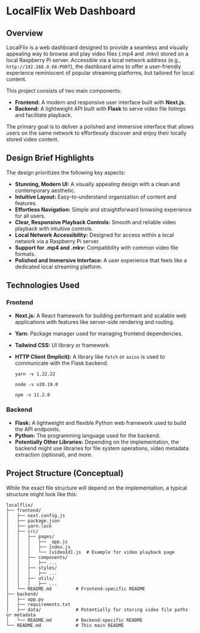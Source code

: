 # LocalFlix Web Dashboard

## Overview

LocalFlix is a web dashboard designed to provide a seamless and visually appealing way to browse and play video files (.mp4 and .mkv) stored on a local Raspberry Pi server. Accessible via a local network address (e.g., `http://192.168.0.68:PORT`), the dashboard aims to offer a user-friendly experience reminiscent of popular streaming platforms, but tailored for local content.

This project consists of two main components:

- **Frontend:** A modern and responsive user interface built with **Next.js**.
- **Backend:** A lightweight API built with **Flask** to serve video file listings and facilitate playback.

The primary goal is to deliver a polished and immersive interface that allows users on the same network to effortlessly discover and enjoy their locally stored video content.

## Design Brief Highlights

The design prioritizes the following key aspects:

- **Stunning, Modern UI:** A visually appealing design with a clean and contemporary aesthetic.
- **Intuitive Layout:** Easy-to-understand organization of content and features.
- **Effortless Navigation:** Simple and straightforward browsing experience for all users.
- **Clear, Responsive Playback Controls:** Smooth and reliable video playback with intuitive controls.
- **Local Network Accessibility:** Designed for access within a local network via a Raspberry Pi server.
- **Support for .mp4 and .mkv:** Compatibility with common video file formats.
- **Polished and Immersive Interface:** A user experience that feels like a dedicated local streaming platform.

## Technologies Used

### Frontend

- **Next.js:** A React framework for building performant and scalable web applications with features like server-side rendering and routing.
- **Yarn:** Package manager used for managing frontend dependencies.
- **Tailwind CSS:**  UI library or framework.
- **HTTP Client (Implicit):** A library like `fetch` or `axios` is used to communicate with the Flask backend.
 
  ```
  yarn -v 1.22.22
  ```
  ```
  node -v v20.19.0
  ```
  ```
  npm -v 11.2.0
  ```


### Backend

- **Flask:** A lightweight and flexible Python web framework used to build the API endpoints.
- **Python:** The programming language used for the backend.
- **Potentially Other Libraries:** Depending on the implementation, the backend might use libraries for file system operations, video metadata extraction (optional), and more.

## Project Structure (Conceptual)

While the exact file structure will depend on the implementation, a typical structure might look like this:

```
localflix/
├── frontend/
│   ├── next.config.js
│   ├── package.json
│   ├── yarn.lock
│   ├── src/
│   │   ├── pages/
│   │   │   ├── _app.js
│   │   │   ├── index.js
│   │   │   └── [videoId].js  # Example for video playback page
│   │   ├── components/
│   │   │   ├── ...
│   │   ├── styles/
│   │   │   ├── ...
│   │   ├── utils/
│   │   │   ├── ...
│   └── README.md         # Frontend-specific README
├── backend/
│   ├── app.py
│   ├── requirements.txt
│   ├── data/             # Potentially for storing video file paths or metadata
│   └── README.md         # Backend-specific README
└── README.md             # This main README
```
